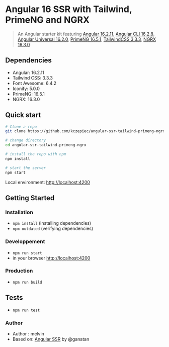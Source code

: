 # Angular 16 SSR with Tailwind, PrimeNG and NGRX

> An Angular starter kit featuring [Angular 16.2.11](https://angular.io), [Angular CLI 16.2.8](https://cli.angular.io/), [Angular Universal 16.2.0](https://github.com/angular/universal), [PrimeNG 16.5.1](https://primeng.org/), [TailwindCSS 3.3.3](https://tailwindcss.com/), [NGRX 16.3.0](https://ngrx.io/)

## Dependencies

- Angular: 16.2.11
- Tailwind CSS: 3.3.3
- Font Awesome: 6.4.2
- Iconify: 5.0.0
- PrimeNG: 16.5.1
- NGRX: 16.3.0

## Quick start

```bash
# Clone a repo
git clone https://github.com/kczepiec/angular-ssr-tailwind-primeng-ngrx.git

# change directory
cd angular-ssr-tailwind-primeng-ngrx

# install the repo with npm
npm install

# start the server
npm start

```
Local environment: [http://localhost:4200](http://localhost:4200) 

## Getting Started


### Installation
* `npm install` (installing dependencies)
* `npm outdated` (verifying dependencies)

### Developpement
* `npm run start`
* in your browser [http://localhost:4200](http://localhost:4200) 

### Production 
* `npm run build`

## Tests
* `npm run test`

### Author
* Author  : melvin
* Based on: [Angular SSR](https://github.com/ganatan/angular-ssr/tree/master) by @ganatan

